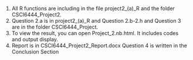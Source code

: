 1. All R functions are including in the file project2_(a)_R and the folder CSCI6444_Project2.
2. Question 2.a is in project2_(a)_R and Question 2.b-2.h and Question 3 are in the folder CSCI6444_Project.
3. To view the result, you can open Project_2.nb.html. It includes codes and output display.
4. Report is in CSCI6444_Project2_Report.docx Question 4 is written in the Conclusion Section
